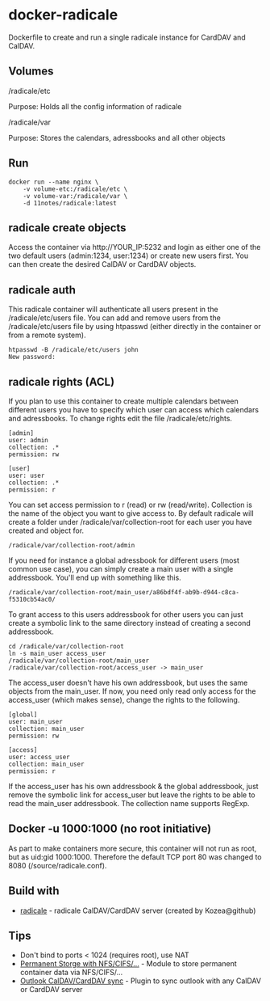 # docker-radicale

Dockerfile to create and run a single radicale instance for CardDAV and CalDAV.

## Volumes

/radicale/etc

Purpose: Holds all the config information of radicale

/radicale/var

Purpose: Stores the calendars, adressbooks and all other objects


## Run
```shell
docker run --name nginx \
    -v volume-etc:/radicale/etc \
    -v volume-var:/radicale/var \
    -d 11notes/radicale:latest 
```

## radicale create objects

Access the container via http://YOUR_IP:5232 and login as either one of the two default users (admin:1234, user:1234) or create new users first. You can then create the desired CalDAV or CardDAV objects.

## radicale auth

This radicale container will authenticate all users present in the /radicale/etc/users file. You can add and remove users from the /radicale/etc/users file by using htpasswd (either directly in the container or from a remote system).

```shell
htpasswd -B /radicale/etc/users john
New password:
```

## radicale rights (ACL)

If you plan to use this container to create multiple calendars between different users you have to specify which user can access which calendars and adressbooks. To change rights edit the file /radicale/etc/rights.

```shell
[admin]
user: admin
collection: .*
permission: rw

[user]
user: user
collection: .*
permission: r
```

You can set access permission to r (read) or rw (read/write). Collection is the name of the object you want to give access to. By default radicale will create a folder under /radicale/var/collection-root for each user you have created and object for.

```shell
/radicale/var/collection-root/admin
```

If you need for instance a global adressbook for different users (most common use case), you can simply create a main user with a single addressbook. You'll end up with something like this.

```shell
/radicale/var/collection-root/main_user/a86bdf4f-ab9b-d944-c8ca-f5310cb54ac0/
```

To grant access to this users addressbook for other users you can just create a symbolic link to the same directory instead of creating a second addressbook.

```shell
cd /radicale/var/collection-root
ln -s main_user access_user
/radicale/var/collection-root/main_user
/radicale/var/collection-root/access_user -> main_user
```

The access_user doesn't have his own addressbook, but uses the same objects from the main_user. If now, you need only read only access for the access_user (which makes sense), change the rights to the following.

```shell
[global]
user: main_user
collection: main_user
permission: rw

[access]
user: access_user
collection: main_user
permission: r
```

If the access_user has his own addressbook & the global addressbook, just remove the symbolic link for access_user but leave the rights to be able to read the main_user addressbook. The collection name supports RegExp.

## Docker -u 1000:1000 (no root initiative)

As part to make containers more secure, this container will not run as root, but as uid:gid 1000:1000. Therefore the default TCP port 80 was changed to 8080 (/source/radicale.conf).

## Build with

* [radicale](https://radicale.org/about/) - radicale CalDAV/CardDAV server (created by Kozea@github)

## Tips

* Don't bind to ports < 1024 (requires root), use NAT
* [Permanent Storge with NFS/CIFS/...](https://github.com/11notes/alpine-docker-netshare) - Module to store permanent container data via NFS/CIFS/...
* [Outlook CalDAV/CardDAV sync](https://caldavsynchronizer.org/) - Plugin to sync outlook with any CalDAV or CardDAV server